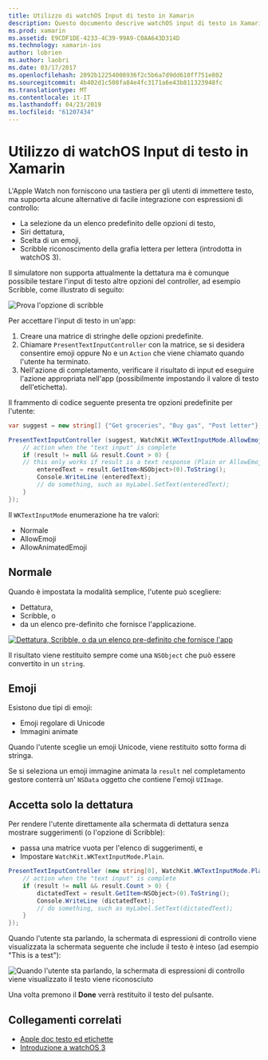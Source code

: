 ```yaml
---
title: Utilizzo di watchOS Input di testo in Xamarin
description: Questo documento descrive watchOS input di testo in Xamarin. Illustra il PresentTextInputController (metodo), scrittura manuale, testo normale, emoji e dettatura.
ms.prod: xamarin
ms.assetid: E9CDF1DE-4233-4C39-99A9-C0AA643D314D
ms.technology: xamarin-ios
author: lobrien
ms.author: laobri
ms.date: 03/17/2017
ms.openlocfilehash: 2092b12254008936f2c5b6a7d9dd610ff751e802
ms.sourcegitcommit: 4b402d1c508fa84e4fc3171a6e43b811323948fc
ms.translationtype: MT
ms.contentlocale: it-IT
ms.lasthandoff: 04/23/2019
ms.locfileid: "61207434"
---
```

# <a name="working-with-watchos-text-input-in-xamarin"></a>Utilizzo di watchOS Input di testo in Xamarin

L'Apple Watch non forniscono una tastiera per gli utenti di immettere testo, ma supporta alcune alternative di facile integrazione con espressioni di controllo:

- La selezione da un elenco predefinito delle opzioni di testo,
- Siri dettatura,
- Scelta di un emoji,
- Scribble riconoscimento della grafia lettera per lettera (introdotta in watchOS 3).

Il simulatore non supporta attualmente la dettatura ma è comunque possibile testare l'input di testo altre opzioni del controller, ad esempio Scribble, come illustrato di seguito:

![](text-input-images/textinput-sml.png "Prova l'opzione di scribble")

Per accettare l'input di testo in un'app:

1. Creare una matrice di stringhe delle opzioni predefinite.
2. Chiamare `PresentTextInputController` con la matrice, se si desidera consentire emoji oppure No e un `Action` che viene chiamato quando l'utente ha terminato.
3. Nell'azione di completamento, verificare il risultato di input ed eseguire l'azione appropriata nell'app (possibilmente impostando il valore di testo dell'etichetta).

Il frammento di codice seguente presenta tre opzioni predefinite per l'utente:

```csharp
var suggest = new string[] {"Get groceries", "Buy gas", "Post letter"};

PresentTextInputController (suggest, WatchKit.WKTextInputMode.AllowEmoji, (result) => {
    // action when the "text input" is complete
    if (result != null && result.Count > 0) {
    // this only works if result is a text response (Plain or AllowEmoji)
        enteredText = result.GetItem<NSObject>(0).ToString();
        Console.WriteLine (enteredText);
        // do something, such as myLabel.SetText(enteredText);
    }
});
```

Il `WKTextInputMode` enumerazione ha tre valori:

- Normale
- AllowEmoji
- AllowAnimatedEmoji

## <a name="plain"></a>Normale

Quando è impostata la modalità semplice, l'utente può scegliere:

- Dettatura,
- Scribble, o
- da un elenco pre-definito che fornisce l'applicazione.

[![](text-input-images/plain-scribble-sml.png "Dettatura, Scribble, o da un elenco pre-definito che fornisce l'app")](text-input-images/plain-scribble.png#lightbox)

Il risultato viene restituito sempre come una `NSObject` che può essere convertito in un `string`.

## <a name="emoji"></a>Emoji

Esistono due tipi di emoji:

- Emoji regolare di Unicode
- Immagini animate

Quando l'utente sceglie un emoji Unicode, viene restituito sotto forma di stringa.

Se si seleziona un emoji immagine animata la `result` nel completamento gestore conterrà un' `NSData` oggetto che contiene l'emoji `UIImage`.

## <a name="accepting-dictation-only"></a>Accetta solo la dettatura

Per rendere l'utente direttamente alla schermata di dettatura senza mostrare suggerimenti (o l'opzione di Scribble):

- passa una matrice vuota per l'elenco di suggerimenti, e
- Impostare `WatchKit.WKTextInputMode.Plain`.

```csharp
PresentTextInputController (new string[0], WatchKit.WKTextInputMode.Plain, (result) => {
    // action when the "text input" is complete
    if (result != null && result.Count > 0) {
        dictatedText = result.GetItem<NSObject>(0).ToString();
        Console.WriteLine (dictatedText);
        // do something, such as myLabel.SetText(dictatedText);
    }
});
```

Quando l'utente sta parlando, la schermata di espressioni di controllo viene visualizzata la schermata seguente che include il testo è inteso (ad esempio "This is a test"):

![](text-input-images/dictation.png "Quando l'utente sta parlando, la schermata di espressioni di controllo viene visualizzato il testo viene riconosciuto")

Una volta premono il **Done** verrà restituito il testo del pulsante.



## <a name="related-links"></a>Collegamenti correlati

- [Apple doc testo ed etichette](https://developer.apple.com/library/ios/documentation/General/Conceptual/WatchKitProgrammingGuide/TextandLabels.html)
- [Introduzione a watchOS 3](~/ios/watchos/platform/introduction-to-watchos3/index.md)
